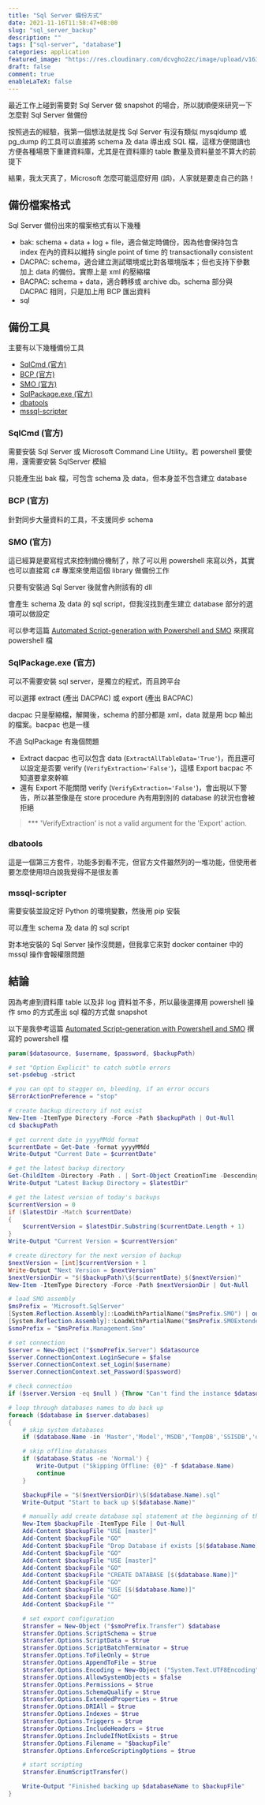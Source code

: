 ```yaml
---
title: "Sql Server 備份方式"
date: 2021-11-16T11:58:47+08:00
slug: "sql_server_backup"
description: ""
tags: ["sql-server", "database"]
categories: application
featured_image: "https://res.cloudinary.com/dcvgho2zc/image/upload/v1637045622/Tech%20Blog/ms-sql-banner.jpg"
draft: false
comment: true
enableLaTeX: false
---
```


最近工作上碰到需要對 Sql Server 做 snapshot 的場合，所以就順便來研究一下怎麼對 Sql Server 做備份

按照過去的經驗，我第一個想法就是找 Sql Server 有沒有類似 mysqldump 或 pg_dump 的工具可以直接將 schema 及 data 導出成 SQL 檔，這樣方便閱讀也方便各種場景下重建資料庫，尤其是在資料庫的 table 數量及資料量並不算大的前提下

結果，我太天真了，Microsoft 怎麼可能這麼好用 (誤)，人家就是要走自己的路！

## 備份檔案格式

Sql Server 備份出來的檔案格式有以下幾種

- bak: schema + data + log + file，適合做定時備份，因為他會保持包含 index 在內的資料以維持 single point of time 的 transactionally consistent
- DACPAC: schema，適合建立測試環境或比對各環境版本；但也支持下參數加上 data 的備份。實際上是 xml 的壓縮檔
- BACPAC: schema + data，適合轉移或 archive db。schema 部分與 DACPAC 相同，只是加上用 BCP 匯出資料
- sql

## 備份工具

主要有以下幾種備份工具

- [SqlCmd (官方)](https://docs.microsoft.com/en-us/sql/tools/sqlcmd-utility?view=sql-server-ver15)
- [BCP (官方)](https://docs.microsoft.com/en-us/sql/tools/bcp-utility?view=sql-server-ver15)
- [SMO (官方)](https://docs.microsoft.com/en-us/sql/relational-databases/server-management-objects-smo/getting-started-in-smo?view=sql-server-ver15)
- [SqlPackage.exe (官方)](https://docs.microsoft.com/en-us/sql/tools/sqlpackage/sqlpackage?view=sql-server-ver15)
- [dbatools](https://dbatools.io/)
- [mssql-scripter](https://github.com/Microsoft/mssql-scripter)

### SqlCmd (官方)

需要安裝 Sql Server 或 Microsoft Command Line Utility。若 powershell 要使用，還需要安裝 SqlServer 模組

只能產生出 bak 檔，可包含 schema 及 data，但本身並不包含建立 database

### BCP (官方)

針對同步大量資料的工具，不支援同步 schema

### SMO (官方)

這已經算是要寫程式來控制備份機制了，除了可以用 powershell 來寫以外，其實也可以直接寫 c# 專案來使用這個 library 做備份工作

只要有安裝過 Sql Server 後就會內附該有的 dll

會產生 schema 及 data 的 sql script，但我沒找到產生建立 database 部分的選項可以做設定

可以參考這篇 [Automated Script-generation with Powershell and SMO](https://www.red-gate.com/simple-talk/databases/sql-server/database-administration-sql-server/automated-script-generation-with-powershell-and-smo/) 來撰寫 powershell 檔

### SqlPackage.exe (官方)

可以不需要安裝 sql server，是獨立的程式，而且跨平台

可以選擇 extract (產出 DACPAC) 或 export (產出 BACPAC)

dacpac 只是壓縮檔，解開後，schema 的部分都是 xml，data 就是用 bcp 輸出的檔案。bacpac 也是一樣

不過 SqlPackage 有幾個問題

- Extract dacpac 也可以包含 data (`ExtractAllTableData='True'`)，而且還可以設定是否要 verify (`VerifyExtraction='False'`)，這樣 Export bacpac 不知道要拿來幹嘛
- 還有 Export 不能關閉 verify (`VerifyExtraction='False'`)，會出現以下警告，所以甚至像是在 store procedure 內有用到別的 database 的狀況也會被拒絕

> *** 'VerifyExtraction' is not a valid argument for the 'Export' action.

### dbatools

這是一個第三方套件，功能多到看不完，但官方文件雖然列的一堆功能，但使用者要怎麼使用坦白說我覺得不是很友善

### mssql-scripter

需要安裝並設定好 Python 的環境變數，然後用 pip 安裝

可以產生 schema 及 data 的 sql script

對本地安裝的 Sql Server 操作沒問題，但我拿它來對 docker container 中的 mssql 操作會報權限問題

## 結論

因為考慮到資料庫 table 以及非 log 資料並不多，所以最後選擇用 powershell 操作 smo 的方式產出 sql 檔的方式做 snapshot

以下是我參考這篇 [Automated Script-generation with Powershell and SMO](https://www.red-gate.com/simple-talk/databases/sql-server/database-administration-sql-server/automated-script-generation-with-powershell-and-smo/) 撰寫的 powershell 檔

```powershell
param($datasource, $username, $password, $backupPath)

# set "Option Explicit" to catch subtle errors
set-psdebug -strict

# you can opt to stagger on, bleeding, if an error occurs
$ErrorActionPreference = "stop"

# create backup directory if not exist
New-Item -ItemType Directory -Force -Path $backupPath | Out-Null
cd $backupPath

# get current date in yyyyMMdd format
$currentDate = Get-Date -format yyyyMMdd
Write-Output "Current Date = $currentDate"

# get the latest backup directory
Get-ChildItem -Directory -Path . | Sort-Object CreationTime -Descending | Select-Object -First 1 -ExpandProperty Name -OutVariable latestDir | Out-Null
Write-Output "Latest Backup Directory = $latestDir"

# get the latest version of today's backups
$currentVersion = 0
if ($latestDir -Match $currentDate)
{
    $currentVersion = $latestDir.Substring($currentDate.Length + 1)
}
Write-Output "Current Version = $currentVersion"

# create directory for the next version of backup
$nextVersion = [int]$currentVersion + 1
Write-Output "Next Version = $nextVersion"
$nextVersionDir = "$($backupPath)\$($currentDate)_$($nextVersion)"
New-Item -ItemType Directory -Force -Path $nextVersionDir | Out-Null

# load SMO assembly
$msPrefix = 'Microsoft.SqlServer'
[System.Reflection.Assembly]::LoadWithPartialName("$msPrefix.SMO") | out-null
[System.Reflection.Assembly]::LoadWithPartialName("$msPrefix.SMOExtended") | out-null
$smoPrefix = "$msPrefix.Management.Smo"

# set connection
$server = New-Object ("$smoPrefix.Server") $datasource
$server.ConnectionContext.LoginSecure = $false
$server.ConnectionContext.set_Login($username)
$server.ConnectionContext.set_Password($password)

# check connection
if ($server.Version -eq $null ) {Throw "Can't find the instance $datasource"}

# loop through databases names to do back up
foreach ($database in $server.databases)
{
    # skip system databases
    if ($database.Name -in 'Master','Model','MSDB','TempDB','SSISDB','distribution','ReportServer','ReportServerTempDB') {continue}

    # skip offline databases
    if ($database.Status -ne 'Normal') {
        Write-Output ("Skipping Offline: {0}" -f $database.Name)
        continue
    }

    $backupFile = "$($nextVersionDir)\$($database.Name).sql"
    Write-Output "Start to back up $($database.Name)"

    # manually add create database sql statement at the beginning of the sql file
    New-Item $backupFile -ItemType File | Out-Null
    Add-Content $backupFile "USE [master]"
    Add-Content $backupFile "GO"
    Add-Content $backupFile "Drop Database if exists [$($database.Name)];"
    Add-Content $backupFile "GO"
    Add-Content $backupFile "USE [master]"
    Add-Content $backupFile "GO"
    Add-Content $backupFile "CREATE DATABASE [$($database.Name)]"
    Add-Content $backupFile "GO"
    Add-Content $backupFile "USE [$($database.Name)]"
    Add-Content $backupFile "GO"
    Add-Content $backupFile ""

    # set export configuration
    $transfer = New-Object ("$smoPrefix.Transfer") $database
    $transfer.Options.ScriptSchema = $true
    $transfer.Options.ScriptData = $true
    $transfer.Options.ScriptBatchTerminator = $true
    $transfer.Options.ToFileOnly = $true
    $transfer.Options.AppendToFile = $true
    $transfer.Options.Encoding = New-Object ("System.Text.UTF8Encoding")
    $transfer.Options.AllowSystemObjects = $false
    $transfer.Options.Permissions = $true
    $transfer.Options.SchemaQualify = $true
    $transfer.Options.ExtendedProperties = $true
    $transfer.Options.DRIAll = $true
    $transfer.Options.Indexes = $true
    $transfer.Options.Triggers = $true
    $transfer.Options.IncludeHeaders = $true
    $transfer.Options.IncludeIfNotExists = $true
    $transfer.Options.Filename = "$backupFile"
    $transfer.Options.EnforceScriptingOptions = $true

    # start scripting
    $transfer.EnumScriptTransfer()

    Write-Output "Finished backing up $databaseName to $backupFile"
}
```